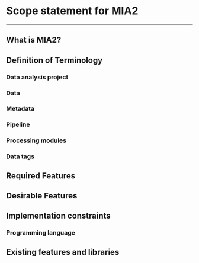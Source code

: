# Scope statement for MIA2
--------------------------

## What is MIA2?

## Definition of Terminology

### Data analysis project

### Data

### Metadata

### Pipeline

### Processing modules

### Data tags

## Required Features

## Desirable Features

## Implementation constraints

### Programming language

## Existing features and libraries